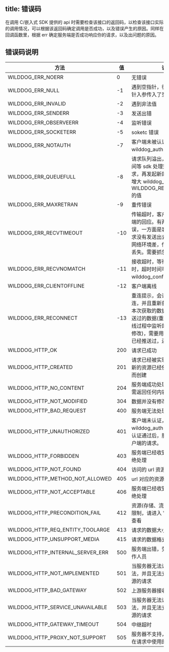 title:  错误码
---
在调用 C/嵌入式 SDK 提供的 api 时需要检查该接口的返回码，以检查该接口实际的调用情况，可以根据该返回码确定调用是否成功，以及错误产生的原因。同样在回调函数里，根据 err 确定服务端是否成功响应你的请求，以及出问题的原因。

## 错误码说明

方法 |  值    | 说明
---- | ------|------
    WILDDOG_ERR_NOERR | 0 | 无错误
    WILDDOG_ERR_NULL | -1| 遇到空指针，往往是函数的指针入参传入了空值引起的。
    WILDDOG_ERR_INVALID | -2| 遇到非法值
    WILDDOG_ERR_SENDERR | -3| 发送出错
    WILDDOG_ERR_OBSERVEERR |-4| 监听错误
    WILDDOG_ERR_SOCKETERR | -5| soketc 错误
    WILDDOG_ERR_NOTAUTH | -7| 客户端未被认证，需要调用 wilddog_auth() 进行认证
    WILDDOG_ERR_QUEUEFULL | -8| 请求队列溢出，可以过一段时间等 sdk 处理完 queue 中的请求，再发起新的请求。也可以增大 wilddog_config.h 中 WILDDOG_REQ_QUEUE_NUM 的值
    WILDDOG_ERR_MAXRETRAN | -9| 重传错误
    WILDDOG_ERR_RECVTIMEOUT | -10| 传输超时，客户端未接收到云端的回应。有两方面引起该错误，一方面是客户端断网，请求没有发送出去，另一方面是网络环境差，传输中的数据包丢失。需要抓包确定
    WILDDOG_ERR_RECVNOMATCH | -11| 接收超时，等待云端回复超时，超时时间可以在 wilddog_config.h 中设置。
    WILDDOG_ERR_CLIENTOFFLINE | -12| 客户端离线
    WILDDOG_ERR_RECONNECT | -13|  重连提示，会话已经断线重连，并且重新获取监听数据，本次获取的数据可能是已经推送过的数据(重连后不能确定断线过程中监听的数据是否有过修改)，需要用户去甄别数据是已经推送过，还是新的数据。
    WILDDOG_HTTP_OK | 200| 请求已成功
    WILDDOG_HTTP_CREATED | 201|  请求已经被实现，而且有一个新的资源已经依据请求的需要而创建
    WILDDOG_HTTP_NO_CONTENT | 204| 服务端成功处理了请求，但无需返回任何内容
    WILDDOG_HTTP_NOT_MODIFIED | 304| 数据并没有修改
    WILDDOG_HTTP_BAD_REQUEST | 400| 服务端无法处理该请求
    WILDDOG_HTTP_UNAUTHORIZED | 401| 客户端未认证，需要先调用 wilddog_auth() 发送 token，认证通过后，服务端才处理客户端的请求。
    WILDDOG_HTTP_FORBIDDEN | 403|  服务端已经收到请求，但是拒绝处理
    WILDDOG_HTTP_NOT_FOUND | 404|  访问的 url 资源不存在
    WILDDOG_HTTP_METHOD_NOT_ALLOWED | 405| url 对应的资源不支持该请求
    WILDDOG_HTTP_NOT_ACCEPTABLE | 406| 服务端已经收到请求，但是拒绝处理
    WILDDOG_HTTP_PRECONDITION_FAIL | 412| 资源(存储、流量或连接数)超出限制，请进入 Wilddog 的控制查看
    WILDDOG_HTTP_REQ_ENTITY_TOOLARGE | 413| 请求的数据大小溢出
    WILDDOG_HTTP_UNSUPPORT_MEDIA | 415|  请求的数据格式出错
    WILDDOG_HTTP_INTERNAL_SERVER_ERR | 500| 服务端出错，劳烦联系野狗工作人员
    WILDDOG_HTTP_NOT_IMPLEMENTED | 501| 当服务器无法识别请求的方法，并且无法支持其对任何资源的请求
    WILDDOG_HTTP_BAD_GATEWAY | 502| 上游服务器接收到无效的响应
    WILDDOG_HTTP_SERVICE_UNAVAILABLE | 503| 当服务器无法识别请求的方法，并且无法支持其对任何资源的请求
    WILDDOG_HTTP_GATEWAY_TIMEOUT | 504| 中继超时
    WILDDOG_HTTP_PROXY_NOT_SUPPORT | 505 | 服务器不支持，或者拒绝支持在请求中使用的协议版本
